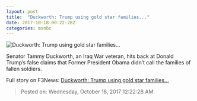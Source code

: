 ```yaml
---
layout: post
title:  "Duckworth: Trump using gold star families..."
date: 2017-10-18 00:22:28Z
categories: msnbc
---
```


![Duckworth: Trump using gold star families...](http://media1.s-nbcnews.com/j/MSNBC/Components/Video/201710/2017-10-18T00-23-31-633Z--1280x720.video_1067x600.jpg)

Senator Tammy Duckworth, an Iraq War veteran, hits back at Donald Trump’s false claims that Former President Obama didn’t call the families of fallen soldiers.


Full story on F3News: [Duckworth: Trump using gold star families...](http://www.f3nws.com/n/NdnaGE)

> Posted on: Wednesday, October 18, 2017 12:22:28 AM
